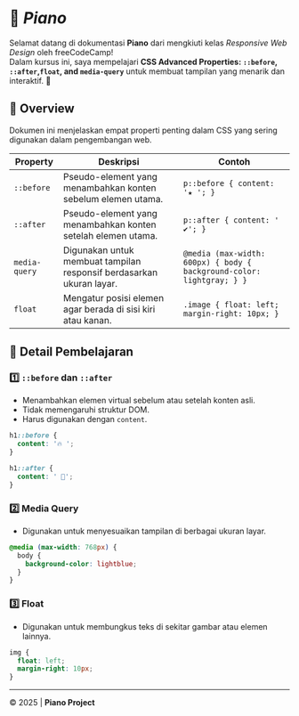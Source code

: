 # 🎹 ***Piano***

Selamat datang di dokumentasi **Piano** dari mengkiuti kelas *Responsive Web Design* oleh freeCodeCamp!  
Dalam kursus ini, saya mempelajari **CSS Advanced Properties: `::before`, `::after`,`float`, and `media-query`** untuk membuat tampilan yang menarik dan interaktif. 🚀

## 📌 Overview
Dokumen ini menjelaskan empat properti penting dalam CSS yang sering digunakan dalam pengembangan web.

|Property           | Deskripsi | Contoh |
|--------------------|-----------|--------|
| `::before`         | Pseudo-element yang menambahkan konten sebelum elemen utama. | `p::before { content: '★ '; }` |
| `::after`          | Pseudo-element yang menambahkan konten setelah elemen utama. | `p::after { content: ' ✔'; }` |
| `media-query`      | Digunakan untuk membuat tampilan responsif berdasarkan ukuran layar. | `@media (max-width: 600px) { body { background-color: lightgray; } }` |
| `float`            | Mengatur posisi elemen agar berada di sisi kiri atau kanan. | `.image { float: left; margin-right: 10px; }` |

## 📝 Detail Pembelajaran

### 1️⃣ `::before` dan `::after`
- Menambahkan elemen virtual sebelum atau setelah konten asli.
- Tidak memengaruhi struktur DOM.
- Harus digunakan dengan `content`.

```css
h1::before {
  content: '🔥 ';
}

h1::after {
  content: ' 🎉';
}
```

### 2️⃣ Media Query
- Digunakan untuk menyesuaikan tampilan di berbagai ukuran layar.

```css
@media (max-width: 768px) {
  body {
    background-color: lightblue;
  }
}
```

### 3️⃣ Float
- Digunakan untuk membungkus teks di sekitar gambar atau elemen lainnya.

```css
img {
  float: left;
  margin-right: 10px;
}
```
---

© 2025 | **Piano Project**
